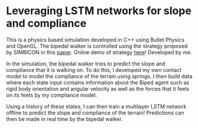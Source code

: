 # Leveraging LSTM networks for slope and compliance 
This is a physics based simulation developed in C++ using Bullet Physics and OpenGL. The bipedal walker is controlled using the strategy proposed by SIMBICON in this [paper](http://www.cs.ubc.ca/~van/papers/Simbicon.htm). Online demo of strategy [here](https://jchen114.github.io/SIMBICON-Web/)! Developed by me. 

In the simulation, the bipedal walker tries to predict the slope and compliance that it is walking on. 
To do this, I developed my own contact model to model the compliance of the terrain using springs.
I then build data where each state input contains information about the Biped agent such as rigid body orientation and angular velocity as well as the forces that it feels on its feets by my compliance model. 

Using a history of these states, I can then train a multilayer LSTM network offline to predict the slope and compliance of the terrain! Predictions can then be made in real time by the bipedal walker.

